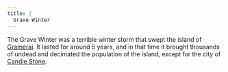 ```yaml
---
title: |
  Grave Winter
---
```


The Grave Winter was a terrible winter storm that swept the island of [Gramerai](Locations/Cloud%20Sea/Shards/Gramerai/Gramerai.md). It lasted for around 5 years, and in that time it brought thousands of undead and decimated the population of the island, except for the city of [Candle Stone](Locations/Cloud%20Sea/Shards/Gramerai/Candle%20Stone/Candle%20Stone.md).
